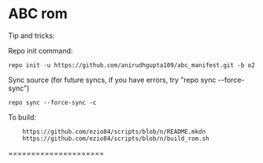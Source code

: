 ABC rom
=====================

Tip and tricks:

Repo init command:

	repo init -u https://github.com/anirudhgupta109/abc_manifest.git -b o2

Sync source (for future syncs, if you have errors, try "repo sync --force-sync")

	repo sync --force-sync -c

To build:

        https://github.com/ezio84/scripts/blob/n/README.mkdn
        https://github.com/ezio84/scripts/blob/n/build_rom.sh


=====================
